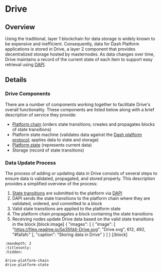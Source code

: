 # Drive

## Overview

Using the traditional, layer 1 blockchain for data storage is widely known to be expensive and inefficient. Consequently, data for Dash Platform applications is stored in Drive, a layer 2 component that provides decentralized storage hosted by masternodes. As data changes over time, Drive maintains a record of the current state of each item to support easy retrieval using [DAPI](../explanations/dapi.md).

## Details

### Drive Components

There are a number of components working together to facilitate Drive's overall functionality. These components are listed below along with a brief description of service they provide:

 - [Platform chain](../explanations/drive-platform-chain.md) (orders state transitions; creates and propagates blocks of state transitions)
 - Platform state machine (validates data against the [Dash platform protocol](../explanations/platform-protocol.md); applies data to state and storage)
 - [Platform state](../explanations/drive-platform-state.md) (represents current data)
 - Storage (record of state transitions)

### Data Update Process

The process of adding or updating data in Drive consists of several steps to ensure data is validated, propagated, and stored properly. This description provides a simplified overview of the process:

1. [State transitions](../explanations/platform-protocol-state-transition.md) are submitted to the platform via [DAPI](../explanations/dapi.md)
2. DAPI sends the state transitions to the platform chain where they are validated, ordered, and committed to a block
3. Valid state transitions are applied to the platform state
4. The platform chain propagates a block containing the state transitions
5. Receiving nodes update Drive data based on the valid state transitions in the block
[block:image]
{
  "images": [
    {
      "image": [
        "https://files.readme.io/5e35fd4-Drive.svg",
        "Drive.svg",
        612,
        492,
        "#fafafc"
      ],
      "caption": "Storing data in Drive"
    }
  ]
}
[/block]

```{toctree}
:maxdepth: 2
:titlesonly:
:hidden:

drive-platform-chain
drive-platform-state
```
